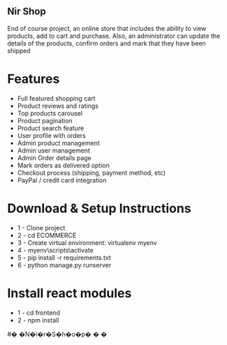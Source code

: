 
## Nir Shop

End of course project, an online store that includes the ability to view products, add to cart and purchase.
Also, an administrator can update the details of the products, confirm orders and mark that they have been shipped

# Features
- Full featured shopping cart
- Product reviews and ratings
- Top products carousel
- Product pagination
- Product search feature
- User profile with orders
- Admin product management
- Admin user management
- Admin Order details page
- Mark orders as delivered option
- Checkout process (shipping, payment method, etc)
- PayPal / credit card integration


# Download & Setup Instructions
- 1 - Clone project
- 2 - cd ECOMMERCE
- 3 - Create virtual environment: virtualenv myenv
- 4 - myenv\scripts\activate
- 5 - pip install -r requirements.txt
- 6 - python manage.py runserver

# Install react modules
- 1 - cd frontend
- 2 - npm install

#� �N�i�r�S�h�o�p�
�
�

